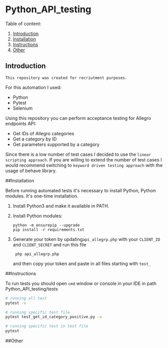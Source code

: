 # Python_API_testing

Table of content:
1. [Introduction](#introduction)
1. [Installation](#installation)
1. [Instructions](#instructions)
1. [Other](#other)

<a name="introduction"></a>
## Introduction

`This repository was created for recriutment purposes.`

For this automation I used:
- Python
- Pytest
- Selenium

Using this repository you can perform acceptance testing for Allegro endpoints API:
- Get IDs of Allegro categories
- Get a category by ID
- Get parameters supported by a category

Since there is a low number of test cases I decided to use the `linear scripting approach`.
If you are willing to  extend the number of test cases I would recommend switching to 
`keyword driven testing approach` with the usage of behave library.

<a name="installation"></a>
##Installation

Before running automated tests it's necessary to install Python, Python modules. It's one-time installation.

1. Install Python3 and make it available in PATH.
1. Install Python modules:

    ```console
    python -m ensurepip --upgrade
    pip install -r requirements.txt
    ```
1. Generate your token by updating`api_allegrp.php` with your `CLIENT_ID` and `CLIENT_SECRET`
and run this file 
   ```console
    php api_allegrp.php
   ```
   and then copy your token and paste in all files starting  with `test_`

<a name="instructions"></a>
##Instructions

To run tests you should open `cmd` window or console in your IDE in path Python_API_testing/tests
```bash
# running all test
pytest -v

# running specific test file
pytest test_get_id_category_positive.py -v

# running specific test in test file
pytest 
```

<a name="other"></a>
##Other